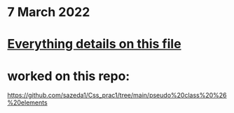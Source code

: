 
# 7 March 2022
# [Everything details on this file](https://docs.google.com/document/d/1-kjoHZ27BumYL-CzT1gOsDXcAeczjjpaCfxAV-ZE9LI/edit?usp=sharing)
# worked on this repo:
https://github.com/sazeda1/Css_prac1/tree/main/pseudo%20class%20%26%20elements




